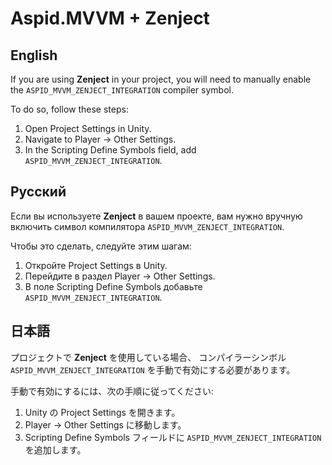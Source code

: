 # Aspid.MVVM + Zenject

## English
If you are using **Zenject** in your project,
you will need to manually enable the `ASPID_MVVM_ZENJECT_INTEGRATION` compiler symbol.

To do so, follow these steps:
1.	Open Project Settings in Unity.
2.	Navigate to Player -> Other Settings.
3.	In the Scripting Define Symbols field, add `ASPID_MVVM_ZENJECT_INTEGRATION`.

## Русский
Если вы используете **Zenject** в вашем проекте,
вам нужно вручную включить символ компилятора `ASPID_MVVM_ZENJECT_INTEGRATION`.

Чтобы это сделать, следуйте этим шагам:
1.	Откройте Project Settings в Unity.
2.	Перейдите в раздел Player -> Other Settings.
3.	В поле Scripting Define Symbols добавьте `ASPID_MVVM_ZENJECT_INTEGRATION`.

## 日本語
プロジェクトで **Zenject** を使用している場合、
コンパイラーシンボル `ASPID_MVVM_ZENJECT_INTEGRATION` を手動で有効にする必要があります。

手動で有効にするには、次の手順に従ってください:
1.	Unity の Project Settings を開きます。
2.	Player -> Other Settings に移動します。
3.	Scripting Define Symbols フィールドに `ASPID_MVVM_ZENJECT_INTEGRATION` を追加します。